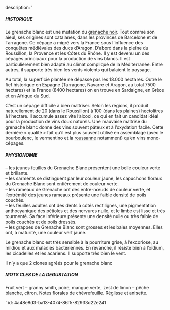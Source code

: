 description: '<h5>HISTORIQUE</h5><p>Le grenache blanc est une mutation du <a href="/fr/grape/grenache-noir/">grenache noir</a>. Tout comme son aïeul, ses origines sont catalanes, dans les provinces de Barcelone et de Tarragone. Ce cépage a migré vers la France sous l’influence des conquêtes médiévales des ducs d’Aragon. D’abord dans la pleine du Roussillon, la Provence et les Côtes du Rhône. Il y est devenu un des cépages principaux pour la production de vins blancs. Il est particulièrement bien adapté au climat compliqué de la Méditerranée. Entre autres, il supporte très bien les vents violents qui balaient le paysage.</p><p>Au total, la superficie plantée ne dépasse pas les 18.000 hectares. Outre le fief historique en Espagne (Tarragone, Navarre et Aragon, au total 7500 hectares) et la France (8400 hectares) on en trouve en Sardaigne, en Grèce et en Afrique du Sud.</p><p>C’est un cépage difficile à bien maîtriser. Selon les régions, il produit naturellement de 20 (dans le Roussillon) à  100 (dans les plaines) hectolitres à l’hectare. Il accumule assez vite l’alcool, ce qui en fait un candidat idéal pour la production de vins doux naturels. Une mauvaise maîtrise du grenache blanc donne des vins souvent pâteux et à l’oxydation facile. Cette dernière « qualité » fait qu’il est plus souvent utilisé en assemblage (avec le bourboulenc, le vermentino et la <a href="/fr/grape/roussanne/">roussanne</a> notamment) qu’en vins mono-cépages.</p><h5>PHYSIONOMIE</h5><p>– les jeunes feuilles du Grenache Blanc présentent une belle couleur verte et brillante.<br>– les sarments se distinguent par leur couleur jaune, les capuchons floraux du Grenache Blanc sont entièrement de couleur verte.<br>– les rameaux de Grenache ont des entre-nœuds de couleur verte, et l’extrémité des jeunes rameaux présente une faible densité de poils couchés.<br>– les feuilles adultes ont des dents à côtés rectilignes, une pigmentation anthocyanique des pétioles et des nervures nulle, et le limbe est lisse et très tourmenté. Sa face inférieure présente une densité nulle ou très faible de poils couchés et de poils dressés.<br>– les grappes de Grenache Blanc sont grosses et les baies moyennes. Elles ont, à maturité, une couleur vert jaune.</p><p>Le grenache blanc est très sensible à la pourriture grise, à l’excoriose, au mildiou et aux maladies bactériennes. En revanche, il résiste bien à l’oïdium, les cicadelles et les acariens. Il supporte très bien le vent.</p><p>Il n’y a que 2 clones agréés pour le grenache blanc</p><h5>MOTS CLES DE LA DEGUSTATION</h5><p>Fruit vert – granny smith, poire, mangue verte, zest de limon – pêche blanche, citron. Notes florales de chèvrefeuille. Réglisse et anisette.</p>'
id: 4a48e8d3-ba13-4074-86f5-82933d22e241
